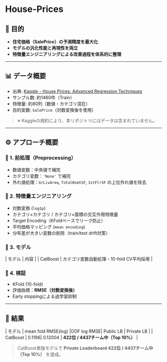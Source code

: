 # House-Prices
## 🎯 目的
- **住宅価格（SalePrice）の予測精度を最大化**  
- **モデルの汎化性能と再現性を両立**  
- **特徴量エンジニアリングによる改善過程を体系的に整理**

---

## 📊 データ概要
- 出典: [Kaggle - House Prices: Advanced Regression Techniques](https://www.kaggle.com/c/house-prices-advanced-regression-techniques)
- サンプル数: 約1460件（Train）
- 特徴量: 約80列（数値・カテゴリ混在）
- 目的変数: `SalePrice`（対数変換後を使用）

> ※ Kaggleの規約により、本リポジトリにはデータは含まれていません。  
---

## ⚙️ アプローチ概要

### 🧹 1. 前処理（Preprocessing）
- 数値変数：中央値で補完  
- カテゴリ変数：`'None'` で補完  
- 外れ値処理：`GrLivArea`, `TotalBsmtSF`, `1stFlrSF` の上位外れ値を除去

### 🧮 2. 特徴量エンジニアリング
- 対数変換 (`log1p`)  
- カテゴリ×カテゴリ / カテゴリ×面積の交互作用特徴量  
- Target Encoding（KFoldベースでリーク防止）  
- 平均価格マッピング (`mean encoding`)  
- 分布差が大きい変数の削除（train/test drift対策）

### 🧠 3. モデル
| モデル | 内容 |
| CatBoost | カテゴリ変数自動処理・10-fold CV平均採用 |

### 🔁 4. 検証
- KFold (10-fold)  
- 評価指標：**RMSE（対数変換後）**  
- Early stoppingによる過学習抑制

---

## 🧪 結果

| モデル | mean fold RMSE(log) |OOF log RMSE| Public LB | Private LB |
| CatBoost | 0.1196| 0.12004 | **422位 / 4437チーム中（Top 10%）** |

> CatBoost単独モデルで **Private Leaderboard 422位 / 4437チーム中（Top 10%）** を達成。
